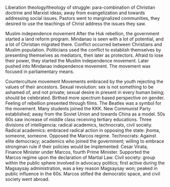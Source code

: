Liberation theology/theology of struggle: para-combination of Christian doctrine and Marxist ideas; away from evangelization and towards addressing social issues.
Pastors went to marginalized communities, they desired to use the teachings of Christ address the issues they saw.

Muslim independence movement
After the Huk rebellion, the government started a land reform program.
Mindanao is seen with a lot of potential, and a lot of Christian migrated there.
Conflict occurred between Christians and Muslim population.
Politicians used the conflict to establish themselves by presenting themselves as mediators, then later as protectors.
Afraid to lose their power, they started the Muslim independence movement.
Later pushed into Mindanao independence movement.
The movement was focused in parliamentary means.

Counterculture movement
Movements embraced by the youth rejecting the values of their ancestors.
Sexual revolution: sex is not something to be ashamed of, and not private; sexual desire in present in every human being; should be celebrated.
Birthed more spectrum based perspective on gender.
Feeling of rebellion presented through films.
The Beatles was a symbol for the movement.
Many students joined the KKK.
New Communist Party established; away from the Soviet Union and towards China as a model.
50s 60s saw increase of middle class receiving tertiary educations.
Three divisions of intelligencia: radical academics, technocrats, civil society.
Radical academics: embraced radical action in opposing the state: jhoma, someone, someone. Opposed the Marcos regime.
Technocrats: Against elite democracy; academics who joined the government; willing to embrace strongman rule if their policies would be implemented: Cesar Virata, Finance Minister under Marcos, fourth Prime Minister. Supported the Marcos regime upon the declaration of Martial Law.
Civil society: group within the public sphere involved in advocacy politics; first active during the Magsaysay administration, was a key reason Magsaysay won; peaked in public influence in the 60s. Marcos stifled the democratic space, and civil society went abroad.